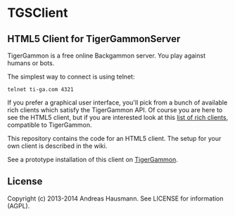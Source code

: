 # TGSClient
## HTML5 Client for TigerGammonServer

TigerGammon is a free online Backgammon server. You play against humans or bots.

The simplest way to connect is using telnet:

    telnet ti-ga.com 4321

If you prefer a graphical user interface, you'll pick from a bunch of available rich clients which satisfy the TigerGammon API. Of course you are here to see the HTML5 client, but if you are interested look at this [list of rich clients](http://tigergammon.com/en/online-backgammon/?open=client/download), compatible to TigerGammon.

This repository contains the code for an HTML5 client. The setup for your own client is described in the wiki.

See a prototype installation of this client on [TigerGammon](http://tigergammon.eu/client/).

## License
Copyright (c) 2013-2014 Andreas Hausmann. See LICENSE for information (AGPL).
